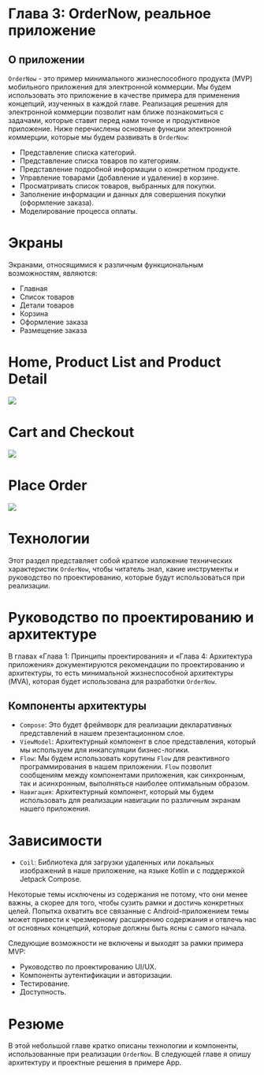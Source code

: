 # Глава 3: OrderNow, реальное приложение 

## О приложении 

```OrderNow``` - это пример минимального жизнеспособного продукта (MVP) мобильного приложения для электронной коммерции. Мы будем использовать это приложение в качестве примера для применения концепций, изученных в каждой главе. Реализация решения для электронной коммерции позволит нам ближе познакомиться с задачами, которые ставит перед нами точное и продуктивное приложение. Ниже перечислены основные функции электронной коммерции, которые мы будем развивать в ```OrderNow```:

- Представление списка категорий.
- Представление списка товаров по категориям.
- Представление подробной информации о конкретном продукте.
- Управление товарами (добавление и удаление) в корзине.
- Просматривать список товаров, выбранных для покупки.
- Заполнение информации и данных для совершения покупки (оформление заказа).
- Моделирование процесса оплаты. 

# Экраны 

Экранами, относящимися к различным функциональным возможностям, являются:

- Главная 
- Список товаров 
- Детали товаров 
- Корзина 
- Оформление заказа 
- Размещение заказа

# Home, Product List and Product Detail

![](images/image8.png)

# Cart and Checkout

![](images/image9.png)

# Place Order

![](images/image10.png)


# Технологии

Этот раздел представляет собой краткое изложение технических характеристик ```OrderNow```, чтобы читатель знал, какие инструменты
и руководство по проектированию, которые будут использоваться при реализации.

# Руководство по проектированию и архитектуре

В главах «Глава 1: Принципы проектирования» и «Глава 4: Архитектура приложения» документируются рекомендации по проектированию и
архитектуры, то есть минимальной жизнеспособной архитектуры (MVA), которая будет использована для разработки ```OrderNow```.


## Компоненты архитектуры 

- ```Compose```: Это будет фреймворк для реализации декларативных представлений в нашем презентационном слое. 
- ```ViewModel```: Архитектурный компонент в слое представления, который мы используем для инкапсуляции бизнес-логики. 
- ```Flow```: Мы будем использовать корутины ```Flow``` для реактивного программирования в нашем приложении. ```Flow``` позволит сообщениям между компонентами приложения, как синхронным, так и асинхронным, выполняться наиболее оптимальным образом. 
- ```Навигация```: Архитектурный компонент, который мы будем использовать для реализации навигации по различным экранам нашего приложения. 

# Зависимости 
- ```Coil```: Библиотека для загрузки удаленных или локальных изображений в наше приложение, на языке Kotlin и с поддержкой Jetpack Compose. 


Некоторые темы исключены из содержания  не потому, что они менее важны, а скорее для того, чтобы сузить рамки и достичь конкретных целей. Попытка охватить все связанные с Android-приложением темы может привести к чрезмерному расширению содержания и отвлечь нас от основных концепций, которые должны быть ясны с самого начала.

Следующие возможности не включены и выходят за рамки примера MVP:

 - Руководство по проектированию UI/UX.
 - Компоненты аутентификации и авторизации.
 - Тестирование. 
 - Доступность. 
 
 # Резюме 
 
 В этой небольшой главе кратко описаны технологии и компоненты, использованные при реализации ```OrderNow```. В следующей главе я опишу архитектуру и проектные решения в примере App.